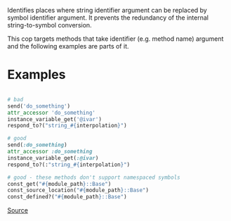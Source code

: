 
Identifies places where string identifier argument can be replaced
by symbol identifier argument.
It prevents the redundancy of the internal string-to-symbol conversion.

This cop targets methods that take identifier (e.g. method name) argument
and the following examples are parts of it.

# Examples

```ruby

# bad
send('do_something')
attr_accessor 'do_something'
instance_variable_get('@ivar')
respond_to?("string_#{interpolation}")

# good
send(:do_something)
attr_accessor :do_something
instance_variable_get(:@ivar)
respond_to?(:"string_#{interpolation}")

# good - these methods don't support namespaced symbols
const_get("#{module_path}::Base")
const_source_location("#{module_path}::Base")
const_defined?("#{module_path}::Base")
```

[Source](http://www.rubydoc.info/gems/rubocop/RuboCop/Cop/Performance/StringIdentifierArgument)